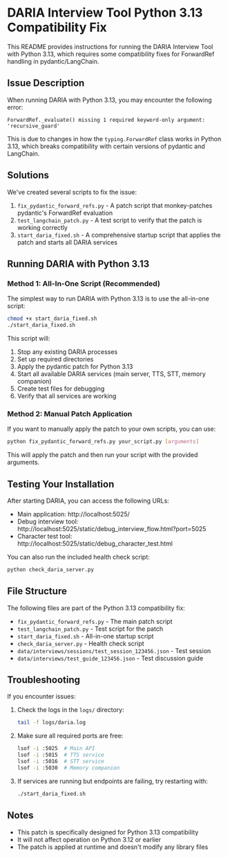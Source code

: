 # DARIA Interview Tool Python 3.13 Compatibility Fix

This README provides instructions for running the DARIA Interview Tool with Python 3.13, which requires some compatibility fixes for ForwardRef handling in pydantic/LangChain.

## Issue Description

When running DARIA with Python 3.13, you may encounter the following error:

```
ForwardRef._evaluate() missing 1 required keyword-only argument: 'recursive_guard'
```

This is due to changes in how the `typing.ForwardRef` class works in Python 3.13, which breaks compatibility with certain versions of pydantic and LangChain.

## Solutions

We've created several scripts to fix the issue:

1. `fix_pydantic_forward_refs.py` - A patch script that monkey-patches pydantic's ForwardRef evaluation
2. `test_langchain_patch.py` - A test script to verify that the patch is working correctly
3. `start_daria_fixed.sh` - A comprehensive startup script that applies the patch and starts all DARIA services

## Running DARIA with Python 3.13

### Method 1: All-In-One Script (Recommended)

The simplest way to run DARIA with Python 3.13 is to use the all-in-one script:

```bash
chmod +x start_daria_fixed.sh
./start_daria_fixed.sh
```

This script will:
1. Stop any existing DARIA processes
2. Set up required directories
3. Apply the pydantic patch for Python 3.13
4. Start all available DARIA services (main server, TTS, STT, memory companion)
5. Create test files for debugging
6. Verify that all services are working

### Method 2: Manual Patch Application

If you want to manually apply the patch to your own scripts, you can use:

```bash
python fix_pydantic_forward_refs.py your_script.py [arguments]
```

This will apply the patch and then run your script with the provided arguments.

## Testing Your Installation

After starting DARIA, you can access the following URLs:

- Main application: http://localhost:5025/
- Debug interview tool: http://localhost:5025/static/debug_interview_flow.html?port=5025
- Character test tool: http://localhost:5025/static/debug_character_test.html

You can also run the included health check script:

```bash
python check_daria_server.py
```

## File Structure

The following files are part of the Python 3.13 compatibility fix:

- `fix_pydantic_forward_refs.py` - The main patch script
- `test_langchain_patch.py` - Test script for the patch
- `start_daria_fixed.sh` - All-in-one startup script
- `check_daria_server.py` - Health check script
- `data/interviews/sessions/test_session_123456.json` - Test session
- `data/interviews/test_guide_123456.json` - Test discussion guide

## Troubleshooting

If you encounter issues:

1. Check the logs in the `logs/` directory:
   ```bash
   tail -f logs/daria.log
   ```

2. Make sure all required ports are free:
   ```bash
   lsof -i :5025  # Main API
   lsof -i :5015  # TTS service
   lsof -i :5016  # STT service
   lsof -i :5030  # Memory companion
   ```

3. If services are running but endpoints are failing, try restarting with:
   ```bash
   ./start_daria_fixed.sh
   ```

## Notes

- This patch is specifically designed for Python 3.13 compatibility
- It will not affect operation on Python 3.12 or earlier
- The patch is applied at runtime and doesn't modify any library files 